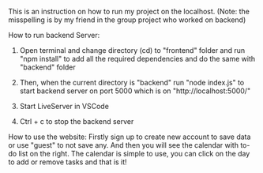 This is an instruction on how to run my project on the localhost. (Note: the misspelling is by my friend in the group project who worked on backend)

How to run backend Server:

1. Open terminal and change directory (cd) to "frontend" folder and run "npm install" to add all the required dependencies and do the same with "backend" folder

2. Then, when the current directory is "backend" run "node index.js" to start backend server on port 5000 which is on "http://localhost:5000/"

3. Start LiveServer in VSCode

4. Ctrl + c to stop the backend server

How to use the website:
    Firstly sign up to create new account to save data or use "guest" to not save any. And then you will see the calendar with to-do list on the right. The calendar is simple to use, you can click on the day to add or remove tasks and that is it!